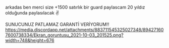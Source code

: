 arkadas ben merci size +1500 satırlık bir guard paylascam 20 yıldız olduğunda paylasılacak ✌

SUNUCUNUZ PATLAMAZ GARANTİ VERİYORUM!!
https://media.discordapp.net/attachments/883711545325027348/894271607600738334/Ekran_goruntusu_2021-10-03_201525.png?width=748&height=676
